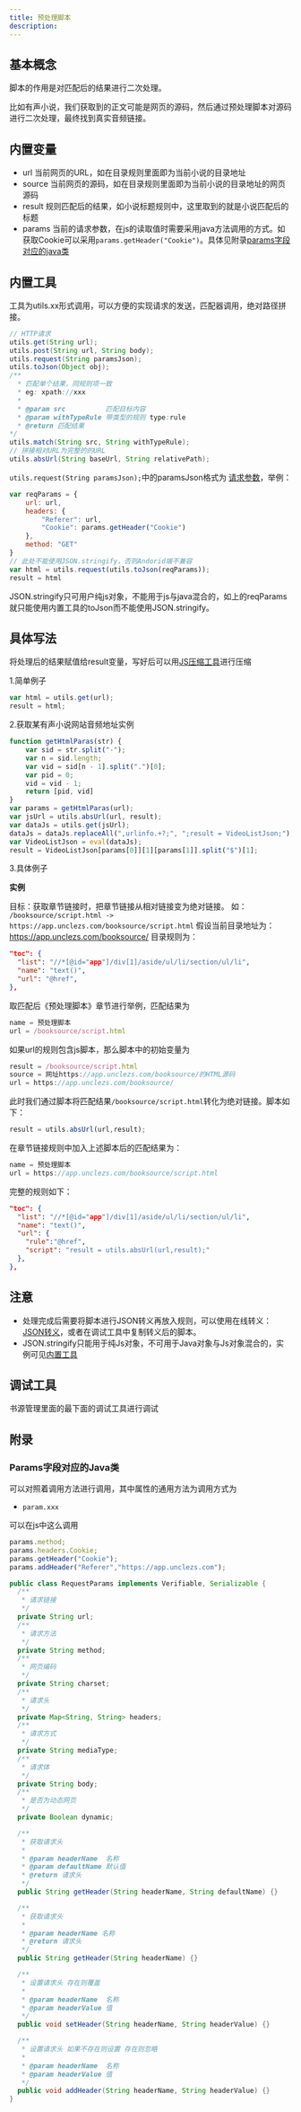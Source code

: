 ```yaml
---
title: 预处理脚本
description: 
---
```


## 基本概念

脚本的作用是对匹配后的结果进行二次处理。

比如有声小说，我们获取到的正文可能是网页的源码，然后通过预处理脚本对源码进行二次处理，最终找到真实音频链接。

## 内置变量

- url 当前网页的URL，如在目录规则里面即为当前小说的目录地址
- source 当前网页的源码，如在目录规则里面即为当前小说的目录地址的网页源码
- result 规则匹配后的结果，如小说标题规则中，这里取到的就是小说匹配后的标题
- params 当前的请求参数，在js的读取值时需要采用java方法调用的方式。如获取Cookie可以采用`params.getHeader("Cookie")`。具体见附录[params字段对应的java类](/booksource/script.html#params字段对应的java类)


## 内置工具

工具为utils.xx形式调用，可以方便的实现请求的发送，匹配器调用，绝对路径拼接。

```java
// HTTP请求
utils.get(String url);
utils.post(String url, String body);
utils.request(String paramsJson);
utils.toJson(Object obj);
/**
  * 匹配单个结果，同规则项一致
  * eg: xpath://xxx
  *
  * @param src          匹配目标内容
  * @param withTypeRule 带类型的规则 type:rule
  * @return 匹配结果
*/
utils.match(String src, String withTypeRule);
// 拼接相对URL为完整的的URL
utils.absUrl(String baseUrl, String relativePath);
```

`utils.request(String paramsJson);`中的paramsJson格式为 [请求参数](/booksource/format.html#请求参数)，举例：

```js
var reqParams = {
    url: url,
    headers: {
        "Referer": url,
        "Cookie": params.getHeader("Cookie")
    },
    method: "GET"
}
// 此处不能使用JSON.stringify，否则Andorid端不兼容
var html = utils.request(utils.toJson(reqParams));
result = html
```
JSON.stringify只可用户纯js对象，不能用于js与java混合的，如上的reqParams就只能使用内置工具的toJson而不能使用JSON.stringify。

## 具体写法

将处理后的结果赋值给result变量，写好后可以用[JS压缩工具](https://tool.oschina.net/jscompress/)进行压缩

1.简单例子
```js
var html = utils.get(url);
result = html;
```

2.获取某有声小说网站音频地址实例

```js
function getHtmlParas(str) {
	var sid = str.split("-");
	var n = sid.length;
	var vid = sid[n - 1].split(".")[0];
	var pid = 0;
	vid = vid - 1;
	return [pid, vid]
}
var params = getHtmlParas(url);
var jsUrl = utils.absUrl(url, result);
var dataJs = utils.get(jsUrl);
dataJs = dataJs.replaceAll(",urlinfo.+?;", ";result = VideoListJson;");
var VideoListJson = eval(dataJs);
result = VideoListJson[params[0]][1][params[1]].split("$")[1];
```

3.具体例子

**实例**

目标：获取章节链接时，把章节链接从相对链接变为绝对链接。
如： `/booksource/script.html -> https://app.unclezs.com/booksource/script.html`
假设当前目录地址为： https://app.unclezs.com/booksource/
目录规则为：
```json
"toc": {
  "list": "//*[@id="app"]/div[1]/aside/ul/li/section/ul/li",
  "name": "text()",
  "url": "@href",
},
```

取匹配后《预处理脚本》章节进行举例，匹配结果为
```js
name = 预处理脚本
url = /booksource/script.html
```
如果url的规则包含js脚本，那么脚本中的初始变量为
```js
result = /booksource/script.html
source = 网址https://app.unclezs.com/booksource/的HTML源码
url = https://app.unclezs.com/booksource/
```
此时我们通过脚本将匹配结果`/booksource/script.html`转化为绝对链接。脚本如下：
```js
result = utils.absUrl(url,result);
```
在章节链接规则中加入上述脚本后的匹配结果为：
```js
name = 预处理脚本
url = https://app.unclezs.com/booksource/script.html
```

完整的规则如下：
```json
"toc": {
  "list": "//*[@id="app"]/div[1]/aside/ul/li/section/ul/li",
  "name": "text()",
  "url": {
    "rule":"@href",
    "script": "result = utils.absUrl(url,result);"
  },
},
```

## 注意

- 处理完成后需要将脚本进行JSON转义再放入规则，可以使用在线转义：[JSON转义](https://www.sojson.com/yasuo.html)，或者在调试工具中复制转义后的脚本。
- JSON.stringify只能用于纯Js对象，不可用于Java对象与Js对象混合的，实例可见[内置工具](/booksource/script.html#内置工具)

## 调试工具

书源管理里面的最下面的调试工具进行调试

## 附录

### Params字段对应的Java类

可以对照着调用方法进行调用，其中属性的通用方法为调用方式为

- `param.xxx`

可以在js中这么调用

```js
params.method;
params.headers.Cookie;
params.getHeader("Cookie");
params.addHeader("Referer","https://app.unclezs.com");
```

```java
public class RequestParams implements Verifiable, Serializable {
  /**
   * 请求链接
   */
  private String url;
  /**
   * 请求方法
   */
  private String method;
  /**
   * 网页编码
   */
  private String charset;
  /**
   * 请求头
   */
  private Map<String, String> headers;
  /**
   * 请求方式
   */
  private String mediaType;
  /**
   * 请求体
   */
  private String body;
  /**
   * 是否为动态网页
   */
  private Boolean dynamic;

  /**
   * 获取请求头
   *
   * @param headerName  名称
   * @param defaultName 默认值
   * @return 请求头
   */
  public String getHeader(String headerName, String defaultName) {}

  /**
   * 获取请求头
   *
   * @param headerName 名称
   * @return 请求头
   */
  public String getHeader(String headerName) {}

  /**
   * 设置请求头 存在则覆盖
   *
   * @param headerName  名称
   * @param headerValue 值
   */
  public void setHeader(String headerName, String headerValue) {}

  /**
   * 设置请求头 如果不存在则设置 存在则忽略
   *
   * @param headerName  名称
   * @param headerValue 值
   */
  public void addHeader(String headerName, String headerValue) {}
}

```